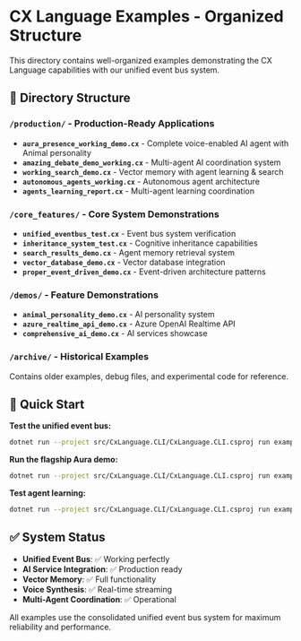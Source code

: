# CX Language Examples - Organized Structure

This directory contains well-organized examples demonstrating the CX Language capabilities with our unified event bus system.

## 📁 Directory Structure

### `/production/` - Production-Ready Applications
- **`aura_presence_working_demo.cx`** - Complete voice-enabled AI agent with Animal personality
- **`amazing_debate_demo_working.cx`** - Multi-agent AI coordination system
- **`working_search_demo.cx`** - Vector memory with agent learning & search
- **`autonomous_agents_working.cx`** - Autonomous agent architecture
- **`agents_learning_report.cx`** - Multi-agent learning coordination

### `/core_features/` - Core System Demonstrations
- **`unified_eventbus_test.cx`** - Event bus system verification
- **`inheritance_system_test.cx`** - Cognitive inheritance capabilities
- **`search_results_demo.cx`** - Agent memory retrieval system
- **`vector_database_demo.cx`** - Vector database integration
- **`proper_event_driven_demo.cx`** - Event-driven architecture patterns

### `/demos/` - Feature Demonstrations
- **`animal_personality_demo.cx`** - AI personality system
- **`azure_realtime_api_demo.cx`** - Azure OpenAI Realtime API
- **`comprehensive_ai_demo.cx`** - AI services showcase

### `/archive/` - Historical Examples
Contains older examples, debug files, and experimental code for reference.

## 🚀 Quick Start

**Test the unified event bus:**
```bash
dotnet run --project src/CxLanguage.CLI/CxLanguage.CLI.csproj run examples/core_features/unified_eventbus_test.cx
```

**Run the flagship Aura demo:**
```bash
dotnet run --project src/CxLanguage.CLI/CxLanguage.CLI.csproj run examples/production/aura_presence_working_demo.cx
```

**Test agent learning:**
```bash
dotnet run --project src/CxLanguage.CLI/CxLanguage.CLI.csproj run examples/production/working_search_demo.cx
```

## ✅ System Status

- **Unified Event Bus**: ✅ Working perfectly
- **AI Service Integration**: ✅ Production ready
- **Vector Memory**: ✅ Full functionality
- **Voice Synthesis**: ✅ Real-time streaming
- **Multi-Agent Coordination**: ✅ Operational

All examples use the consolidated unified event bus system for maximum reliability and performance.
